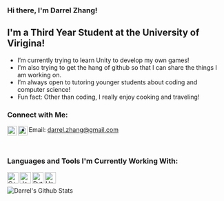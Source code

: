 ### Hi there, I'm Darrel Zhang!

## I'm a Third Year Student at the University of Virigina!
- I’m currently trying to learn Unity to develop my own games!
- I'm also trying to get the hang of github so that I can share the things I am working on. 
- I’m always open to tutoring younger students about coding and computer science!
- Fun fact: Other than coding, I really enjoy cooking and traveling!

### Connect with Me:

[<img align="left" alt="codeSTACKr | LinkedIn" width="22px" src="https://cdn.jsdelivr.net/npm/simple-icons@v3/icons/linkedin.svg" />][linkedin]
[<img align="left" alt="codeSTACKr | Instagram" width="22px" src="https://cdn.jsdelivr.net/npm/simple-icons@v3/icons/facebook.svg" />][facebook]
- Email: darrel.zhang@gmail.com 

<br />

### Languages and Tools I'm Currently Working With:
<!---C++ image -->
<img align="left" alt="C++" width="26px" src=https://sdtimes.com/wp-content/uploads/2018/03/cpppp.png />
<!---Java -->
<img align="left" alt="Java" width="26px" src=https://www.oracle.com/a/ocom/img/cb71-java-logo.png />
<!---Python -->
<img align="left" alt="Python" width="26px" src=https://upload.wikimedia.org/wikipedia/commons/thumb/c/c3/Python-logo-notext.svg/600px-Python-logo-notext.svg.png />
<!---Unity -->
<img align="left" alt="Unity" width="26px" src=https://images.techhive.com/images/article/2015/03/unity-logo-100571261-large.jpg />

<br />
<br />

<img align="left" alt="Darrel's Github Stats" src="https://github-readme-stats.codestackr.vercel.app/api?username=dzhang1024&show_icons=true&hide_border=true&theme=radical" />

[facebook]:https://www.facebook.com/dzhang.24
[linkedin]:https://www.linkedin.com/in/darrel-zhang/